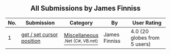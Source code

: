 ﻿<div align="center">

## All Submissions by James Finniss

</div>

No.  | Submission | Category | By   | User Rating
---- | ---------- | -------- | ---- | -----------
1 | [get / set cursor position<br />](https://github.com/Planet-Source-Code/james-finniss-get-set-cursor-position__10-4240) | [Miscellaneous<br /><sup>.Net (C#, VB.net)</sup>](../ByCategory/miscellaneous__10-1.md) | James Finniss | 4.0 (20 globes from 5 users)
